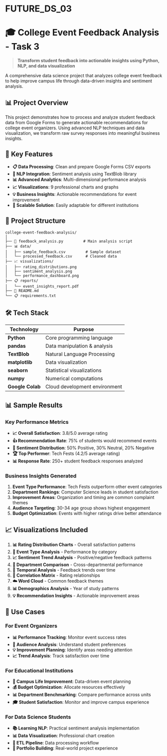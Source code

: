 # FUTURE_DS_03

# 🎓 College Event Feedback Analysis - Task 3

> **Transform student feedback into actionable insights using Python, NLP, and data visualization**

A comprehensive data science project that analyzes college event feedback to help improve campus life through data-driven insights and sentiment analysis.

## 📊 Project Overview

This project demonstrates how to process and analyze student feedback data from Google Forms to generate actionable recommendations for college event organizers. Using advanced NLP techniques and data visualization, we transform raw survey responses into meaningful business insights.

## 🎯 Key Features

- **📋 Data Processing**: Clean and prepare Google Forms CSV exports
- **🧠 NLP Integration**: Sentiment analysis using TextBlob library
- **📊 Advanced Analytics**: Multi-dimensional performance analysis
- **📈 Visualizations**: 9 professional charts and graphs
- **💡 Business Insights**: Actionable recommendations for event improvement
- **🔄 Scalable Solution**: Easily adaptable for different institutions


## 📁 Project Structure

```
college-event-feedback-analysis/
│
├── 📄 feedback_analysis.py         # Main analysis script
├── 📊 data/
│   ├── sample_feedback.csv         # Sample dataset
│   └── processed_feedback.csv      # Cleaned data
├── 📈 visualizations/
│   ├── rating_distributions.png
│   ├── sentiment_analysis.png
│   └── performance_dashboard.png
├── 📋 reports/
│   └── event_insights_report.pdf
├── 📖 README.md
└── 📋 requirements.txt
```

## 🛠️ Tech Stack

| Technology | Purpose |
|------------|---------|
| **Python** | Core programming language |
| **pandas** | Data manipulation & analysis |
| **TextBlob** | Natural Language Processing |
| **matplotlib** | Data visualization |
| **seaborn** | Statistical visualizations |
| **numpy** | Numerical computations |
| **Google Colab** | Cloud development environment |

## 📊 Sample Results

### Key Performance Metrics
- **📈 Overall Satisfaction**: 3.8/5.0 average rating
- **👍 Recommendation Rate**: 75% of students would recommend events
- **🧠 Sentiment Distribution**: 50% Positive, 30% Neutral, 20% Negative
- **🏆 Top Performer**: Tech Fests (4.2/5 average rating)
- **📊 Response Rate**: 250+ student feedback responses analyzed

### Business Insights Generated
1. **Event Type Performance**: Tech Fests outperform other event categories
2. **Department Rankings**: Computer Science leads in student satisfaction
3. **Improvement Areas**: Organization and timing are common complaint themes
4. **Audience Targeting**: 30-34 age group shows highest engagement
5. **Budget Optimization**: Events with higher ratings drive better attendance

## 📈 Visualizations Included

1. **📊 Rating Distribution Charts** - Overall satisfaction patterns
2. **🥧 Event Type Analysis** - Performance by category
3. **📈 Sentiment Trend Analysis** - Positive/negative feedback patterns
4. **🏢 Department Comparison** - Cross-departmental performance
5. **📅 Temporal Analysis** - Feedback trends over time
6. **🔗 Correlation Matrix** - Rating relationships
7. **☁️ Word Cloud** - Common feedback themes
8. **📊 Demographics Analysis** - Year of study patterns
9. **💡 Recommendation Insights** - Actionable improvement areas

## 🎯 Use Cases

### For Event Organizers
- **📊 Performance Tracking**: Monitor event success rates
- **🎯 Audience Analysis**: Understand student preferences
- **💡 Improvement Planning**: Identify areas needing attention
- **📈 Trend Analysis**: Track satisfaction over time

### For Educational Institutions
- **🏫 Campus Life Improvement**: Data-driven event planning
- **💰 Budget Optimization**: Allocate resources effectively
- **📊 Department Benchmarking**: Compare performance across units
- **🎓 Student Satisfaction**: Monitor and improve campus experience

### For Data Science Students
- **📚 Learning NLP**: Practical sentiment analysis implementation
- **📊 Data Visualization**: Professional chart creation
- **🔄 ETL Pipeline**: Data processing workflow
- **💼 Portfolio Building**: Real-world project experience



